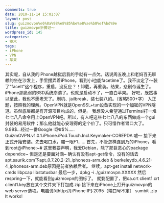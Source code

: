 ```yaml
---
comments: true
date: 2010-11-14 15:01:07
layout: post
slug: guizmovpn%e6%8a%98%e8%85%be%e8%ae%b0%ef%bd%9e
title: guizmovpn折腾记～
wordpress_id: 145
categories:
- 技术
tags:
- iPhone
- VPN
- 苹果
---
```


其实呢，自从我的iPhone越狱后我的手就有一点欠。话说周五晚上和老妈百无聊赖的坐在沙发上，手里摆弄着iPhone，看到小i也能facetime了。我不淡定了～装了"faceIt"这个程序，重启，没反应？！卸载，再重装。结果，悲剧帝诞生了。iPhone那脆弱的BSD系统崩溃了。也就是启动不了，一直白苹果。
好吧，既然事以至此，我也不愿老天了。刷机、jailbreak、装七装八的。（省略500+字）
入正题，按照我的理解。OpenVPN就是OpenSSL+tun设备实现的一个加密的VPN隧道。虽然底层都是有开源项目构成的，但是。
我想没人希望通过Terminal打一堆七七八八命令用上OpenVPN吧。所以，有人吧这些七七八八的东西做成一个gui封装的易用软件；那么他就能心安理得的定个价了。只可惜作者胃口大了。9.99$...经过一番Google !@#$%.....
GuizmOVPN.v1.0.1.iPhone.iPod.Touch.Incl.Keymaker-COREPDA 嘘～
接下来正式开始安装。先去喝口水，瞄一眼F1......
首先，不管怎样连到乃的iPhone，看到root@iPhone:~#
这里我要声明，我爱Debian，除了那巨恶心的package dependce~
但是还是要面对滴~
确认有没有apt-get命令，没有的话去apt.saurik.com下apt_0.7.20.2-21_iphoneos-arm.deb & berkeleydb_4.6.21-4_iphoneos-arm.deb原因是前者依赖后者。
继续，apt-get install network-cmds libpcap libstatusbar
最后一步，dpkg -i ./guizmovpn.XXXXX
然后respring一下，就能看到guizmovpn的图标了。
就剩配置了，把ca.crt client1.crt client1.key放在某个文件夹下打包成.zip
接下来在iPhone上打开guizmovpn的web server选项。电脑访问http://[iPhone IP]:2095（端口号不定）
sumbit .zip
It works!

